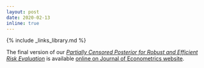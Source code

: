 ```yaml
---
layout: post
date: 2020-02-13
inline: true
---
```

{% include _links_library.md %}

The final version of our [_Partially Censored Posterior for Robust and Efficient Risk Evaluation_](/projects/04_project) is available [online on Journal of Econometrics website](https://doi.org/10.1016/j.jeconom.2019.12.007).